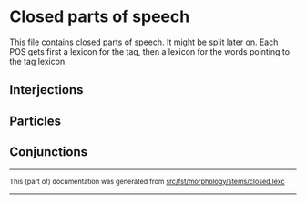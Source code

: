 
# Closed parts of speech

This file contains closed parts of speech. It might be split later on.
Each POS gets first a lexicon for the tag, then a lexicon for the words pointing to the tag lexicon.

## Interjections

## Particles

## Conjunctions

* * *

<small>This (part of) documentation was generated from [src/fst/morphology/stems/closed.lexc](https://github.com/giellalt/lang-mpj/blob/main/src/fst/morphology/stems/closed.lexc)</small>

---

